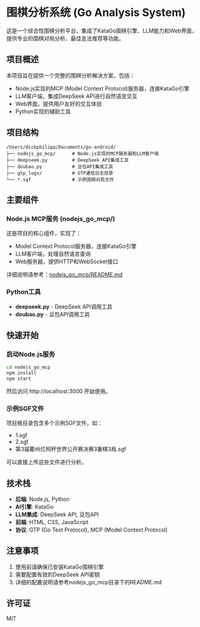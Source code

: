 # 围棋分析系统 (Go Analysis System)

这是一个综合性围棋分析平台，集成了KataGo围棋引擎、LLM能力和Web界面，提供专业的围棋对局分析、最佳走法推荐等功能。

## 项目概述

本项目旨在提供一个完整的围棋分析解决方案，包括：

- Node.js实现的MCP (Model Context Protocol)服务器，连接KataGo引擎
- LLM客户端，集成DeepSeek API进行自然语言交互
- Web界面，提供用户友好的交互体验
- Python实现的辅助工具

## 项目结构

```
/Users/dickphilipp/Documents/go-android/
├── nodejs_go_mcp/      # Node.js实现的MCP服务器和LLM客户端
├── deepseek.py         # DeepSeek API集成工具
├── doubao.py           # 豆包API集成工具
├── gtp_logs/           # GTP通信日志目录
└── *.sgf               # 示例围棋对局文件
```

## 主要组件

### Node.js MCP服务 (nodejs_go_mcp/)

这是项目的核心组件，实现了：
- Model Context Protocol服务器，连接KataGo引擎
- LLM客户端，处理自然语言查询
- Web服务器，提供HTTP和WebSocket接口

详细说明请参考：[nodejs_go_mcp/README.md](nodejs_go_mcp/README.md)

### Python工具

- **deepseek.py** - DeepSeek API调用工具
- **doubao.py** - 豆包API调用工具

## 快速开始

### 启动Node.js服务

```bash
cd nodejs_go_mcp
npm install
npm start
```

然后访问 http://localhost:3000 开始使用。

### 示例SGF文件

项目根目录包含多个示例SGF文件，如：
- 1.sgf
- 2.sgf
- 第3届衢州烂柯杯世界公开赛决赛3番棋3局.sgf

可以直接上传这些文件进行分析。

## 技术栈

- **后端**: Node.js, Python
- **AI引擎**: KataGo
- **LLM集成**: DeepSeek API, 豆包API
- **前端**: HTML, CSS, JavaScript
- **协议**: GTP (Go Text Protocol), MCP (Model Context Protocol)

## 注意事项

1. 使用前请确保已安装KataGo围棋引擎
2. 需要配置有效的DeepSeek API密钥
3. 详细的配置说明请参考nodejs_go_mcp目录下的README.md

## 许可证

MIT